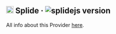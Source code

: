 ## <img alt="Splide" src="https://raw.githubusercontent.com/Splidejs/splide/master/images/logo.svg" width="20"> Splide · ![splidejs version](https://img.shields.io/badge/version-v3.1.6-informational)

All info about this Provider <a href="https://splidejs.com/">here</a>.
